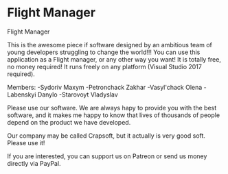 # Flight Manager
Flight Manager 

This is the awesome piece if software designed by an ambitious team of young developers struggling to change the world!!!
You can use this application as a Flight manager, or any other way you want! It is totally free, no money required!
It runs freely on any platform (Visual Studio 2017 required).

Members:
-Sydoriv Maxym
-Petronchack Zakhar
-Vasyl'chack Olena
-Labenskyi Danylo
-Starovoyt Vladyslav

Please use our software. We are always hapy to provide you with the best software, and it makes me happy to know that lives of thousands of people depend on the product we have developed.

Our company may be called Crapsoft, but it actually is very good soft. Please use it!

If you are interested, you can support us on Patreon or send us money directly via PayPal.
